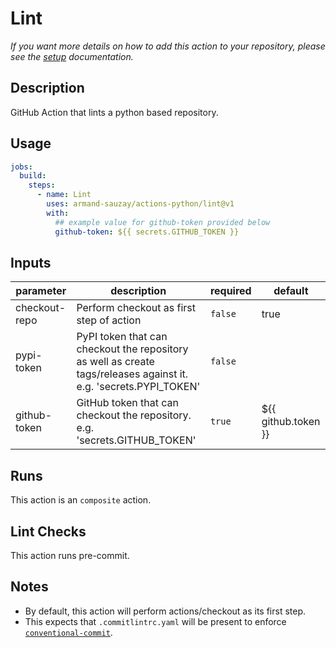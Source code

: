 # Lint

_If you want more details on how to add this action to your repository, please see the [setup](../setup.md) documentation._

## Description

GitHub Action that lints a python based repository.

## Usage

```yaml
jobs:
  build:
    steps:
      - name: Lint
        uses: armand-sauzay/actions-python/lint@v1
        with:
          ## example value for github-token provided below
          github-token: ${{ secrets.GITHUB_TOKEN }}
```

## Inputs

| parameter     | description                                                                                                       | required | default             |
| ------------- | ----------------------------------------------------------------------------------------------------------------- | -------- | ------------------- |
| checkout-repo | Perform checkout as first step of action                                                                          | `false`  | true                |
| pypi-token    | PyPI token that can checkout the repository as well as create tags/releases against it. e.g. 'secrets.PYPI_TOKEN' | `false`  |                     |
| github-token  | GitHub token that can checkout the repository. e.g. 'secrets.GITHUB_TOKEN'                                        | `true`   | ${{ github.token }} |

## Runs

This action is an `composite` action.

## Lint Checks

This action runs pre-commit.

## Notes

- By default, this action will perform actions/checkout as its first step.
- This expects that `.commitlintrc.yaml` will be present to enforce [`conventional-commit`](https://github.com/wagoid/commitlint-github-action).
